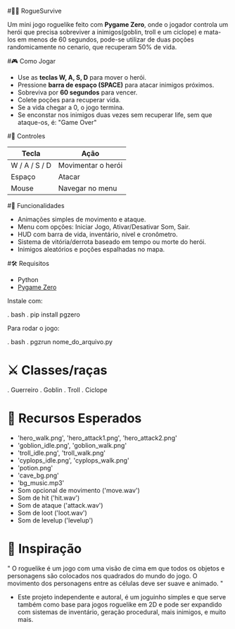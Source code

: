 #🧙‍♂️ RogueSurvive

Um mini jogo roguelike feito com **Pygame Zero**, onde o jogador controla um herói que precisa sobreviver a inimigos(goblin, troll e um ciclope) e mata-los em menos de 60 segundos, pode-se utilizar de duas poções randomicamente no cenario, que recuperam 50% de vida.

#🎮 Como Jogar

- Use as **teclas W, A, S, D** para mover o herói.
- Pressione **barra de espaço (SPACE)** para atacar inimigos próximos.
- Sobreviva por **60 segundos** para vencer.
- Colete poções para recuperar vida.
- Se a vida chegar a 0, o jogo termina.
- Se enconstar nos inimigos duas vezes sem recuperar life, sem que ataque-os, é: "Game Over"

#📜 Controles

| Tecla       | Ação                 |
|-------------|----------------------|
| W / A / S / D | Movimentar o herói  |
| Espaço       | Atacar               |
| Mouse        | Navegar no menu      |

#🧾 Funcionalidades

- Animações simples de movimento e ataque.
- Menu com opções: Iniciar Jogo, Ativar/Desativar Som, Sair.
- HUD com barra de vida, inventário, nível e cronômetro.
- Sistema de vitória/derrota baseado em tempo ou morte do herói.
- Inimigos aleatórios e poções espalhadas no mapa.

#🛠 Requisitos
- Python
- [Pygame Zero](https://pygame-zero.readthedocs.io)

Instale com:

. bash
. pip install pgzero


Para rodar o jogo:

. bash
. pgzrun nome_do_arquivo.py

# ⚔️ Classes/raças
   
. Guerreiro
. Goblin
. Troll
. Ciclope


# 📁 Recursos Esperados

- 'hero_walk.png', 'hero_attack1.png', 'hero_attack2.png'
- 'goblion_idle.png', 'goblion_walk.png'
- 'troll_idle.png', 'troll_walk.png'
- 'cyplops_idle.png', 'cyplops_walk.png'
- 'potion.png'
- 'cave_bg.png'
- 'bg_music.mp3'
-  Som opcional de movimento ('move.wav')
-  Som de hit ('hit.wav')
-  Som de ataque ('attack.wav')
-  Som de loot ('loot.wav')
-  Som de levelup ('levelup')

# 🚀 Inspiração

" O roguelike é um jogo com uma visão de cima em que todos os objetos e personagens são colocados nos quadrados do mundo do jogo. O movimento dos personagens entre as células deve ser suave e animado. "

- Este projeto independente e autoral, é um joguinho simples e que serve também como base para jogos roguelike em 2D e pode ser expandido com sistemas de inventário, geração procedural, mais inimigos, e muito mais.
